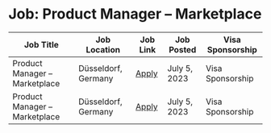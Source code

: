 # Job: Product Manager – Marketplace

| Job Title | Job Location | Job Link | Job Posted | Visa Sponsorship |
| --- | --- | --- | --- | --- |
| Product Manager – Marketplace | Düsseldorf, Germany | [Apply](https://careers.trivago.com/job/r6479650002/) | July 5, 2023 | Visa Sponsorship |
| Product Manager – Marketplace | Düsseldorf, Germany | [Apply](https://careers.trivago.com/job/r6479650002/) | July 5, 2023 | Visa Sponsorship |
